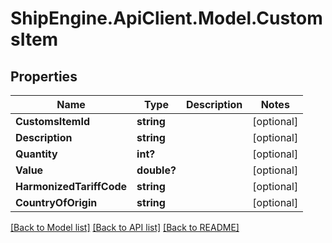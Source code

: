 # ShipEngine.ApiClient.Model.CustomsItem
## Properties

Name | Type | Description | Notes
------------ | ------------- | ------------- | -------------
**CustomsItemId** | **string** |  | [optional] 
**Description** | **string** |  | [optional] 
**Quantity** | **int?** |  | [optional] 
**Value** | **double?** |  | [optional] 
**HarmonizedTariffCode** | **string** |  | [optional] 
**CountryOfOrigin** | **string** |  | [optional] 

[[Back to Model list]](../README.md#documentation-for-models) [[Back to API list]](../README.md#documentation-for-api-endpoints) [[Back to README]](../README.md)

